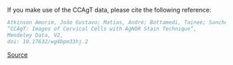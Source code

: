 If you make use of the CCAgT data, please cite the following reference:

``` bibtex
Atkinson Amorim, João Gustavo; Matias, André; Bottamedi, Tainee; Sanches, Vinícius; Costa, Ane Francyne; Onofre, Fabiana; Onofre, Alexandre; Wangenheim, Aldo (2022), 
“CCAgT: Images of Cervical Cells with AgNOR Stain Technique”, 
Mendeley Data, V2, 
doi: 10.17632/wg4bpm33hj.2
```

[Source](https://data.mendeley.com/datasets/wg4bpm33hj/2)